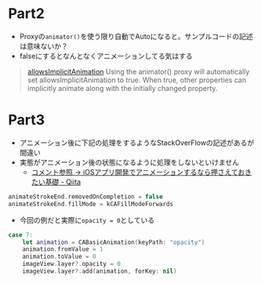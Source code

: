 # Part2
- Proxyの`animator()`を使う限り自動でAutoになると。サンプルコードの記述は意味ないか？
- falseにするとなんとなくアニメーションしてる気はする
>[allowsImplicitAnimation](https://developer.apple.com/documentation/appkit/nsanimationcontext/1525870-allowsimplicitanimation)
> Using the animator() proxy will automatically set allowsImplicitAnimation to true. When true, other properties can implicitly animate along with the initially changed property.

# Part3

- アニメーション後に下記の処理をするようなStackOverFlowの記述があるが間違い
- 実態がアニメーション後の状態になるように処理をしないといけません
    - [コメント参照 -> iOSアプリ開発でアニメーションするなら押さえておきたい基礎 \- Qiita](https://qiita.com/hachinobu/items/57d4c305c907805b4a53)

```swift
animateStrokeEnd.removedOnCompletion = false
animateStrokeEnd.fillMode = kCAFillModeForwards
```

- 今回の例だと実際に`opacity = 0`としている

```swift
case 7:
    let animation = CABasicAnimation(keyPath: "opacity")
    animation.fromValue = 1
    animation.toValue = 0
    imageView.layer?.opacity = 0
    imageView.layer?.add(animation, forKey: nil)
```
